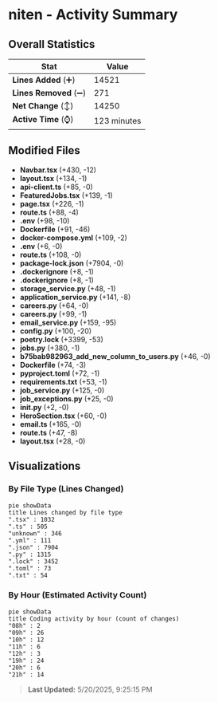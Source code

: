 # niten - Activity Summary 

## Overall Statistics

| Stat                   | Value                                                             |
| ---------------------- | ----------------------------------------------------------------- |
| **Lines Added** (➕)   | 14521                                          |
| **Lines Removed** (➖) | 271                                        |
| **Net Change** (↕)    | 14250                |
| **Active Time** (⌚)   | 123 minutes |


## Modified Files
- **Navbar.tsx** (+430, -12)
- **layout.tsx** (+134, -1)
- **api-client.ts** (+85, -0)
- **FeaturedJobs.tsx** (+139, -1)
- **page.tsx** (+226, -1)
- **route.ts** (+88, -4)
- **.env** (+98, -10)
- **Dockerfile** (+91, -46)
- **docker-compose.yml** (+109, -2)
- **.env** (+6, -0)
- **route.ts** (+108, -0)
- **package-lock.json** (+7904, -0)
- **.dockerignore** (+8, -1)
- **.dockerignore** (+8, -1)
- **storage_service.py** (+48, -1)
- **application_service.py** (+141, -8)
- **careers.py** (+64, -0)
- **careers.py** (+99, -1)
- **email_service.py** (+159, -95)
- **config.py** (+100, -20)
- **poetry.lock** (+3399, -53)
- **jobs.py** (+380, -1)
- **b75bab982963_add_new_column_to_users.py** (+46, -0)
- **Dockerfile** (+74, -3)
- **pyproject.toml** (+72, -1)
- **requirements.txt** (+53, -1)
- **job_service.py** (+125, -0)
- **job_exceptions.py** (+25, -0)
- **__init__.py** (+2, -0)
- **HeroSection.tsx** (+60, -0)
- **email.ts** (+165, -0)
- **route.ts** (+47, -8)
- **layout.tsx** (+28, -0)

## Visualizations

### By File Type (Lines Changed)

```mermaid
pie showData
title Lines changed by file type
".tsx" : 1032
".ts" : 505
"unknown" : 346
".yml" : 111
".json" : 7904
".py" : 1315
".lock" : 3452
".toml" : 73
".txt" : 54
```

### By Hour (Estimated Activity Count)

```mermaid
pie showData
title Coding activity by hour (count of changes)
"08h" : 2
"09h" : 26
"10h" : 12
"11h" : 6
"12h" : 3
"19h" : 24
"20h" : 6
"21h" : 14
```


> **Last Updated:** 5/20/2025, 9:25:15 PM